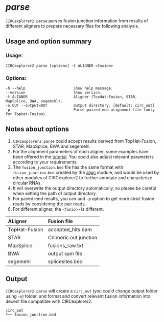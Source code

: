 # *parse*

`CIRCexplorer2 parse` parses fusion junction information from results of different aligners to prepare necessary files for following analysis.

## Usage and option summary

### Usage:

```
CIRCexplorer2 parse [options] -t ALIGNER <fusion>
```

### Options:

```
-h --help                      Show help message.
--version                      Show version.
-t ALIGNER                     Aligner (TopHat-Fusion, STAR, MapSplice, BWA, segemehl).
-o OUT --output=OUT            Output directory. [default: circ_out]
-p                             Parse paired-end alignment file (only for TopHat-Fusion).
```

## Notes about options

1. `CIRCexplorer2 parse` could accept results derived from TopHat-Fusion, STAR, MapSplice, BWA and segemehl.
2. For the alignment parameters of each aligner, some examples have been offered in the [tutorial](../tutorial/alignment.md). You could also adjust relevant parameters according to your requirements.
3. The `fusion_junction.bed` file has the same format with `fusion_junction.bed` created by the [align](../modules/align.md) module, and would be used by other modules of CIRCexplorer2 to further annotate and characterize circular RNAs.
4. It will overwrite the output directory automatically, so please be careful when setting the path of output directory.
5. For paired-end results, you can add `-p` option to get more strict fusion reads by considering the pair reads.
6. For different aligner, the `<fusion>` is different.

| ALigner       | Fusion file                           |
| :------------ | :------------------------------------ |
| TopHat-Fusion | accepted_hits.bam                     |
| STAR          | Chimeric.out.junction                 |
| MapSplice     | fusions_raw.txt                       |
| BWA           | output sam file                       |
| segemehl      | splicesites.bed                       |


## Output

`CIRCexplorer2 parse` will create a `circ_out` (you could change output folder using `-o`) folder, and format and convert relevant fusion information into decent file compatible with CIRCexplorer2.

```
circ_out
└── fusion_junction.bed
```
